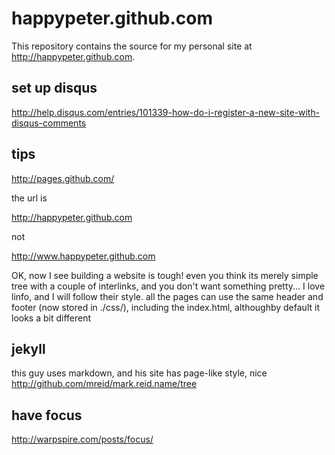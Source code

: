 
happypeter.github.com
==============

This repository contains the source for my personal site at
<http://happypeter.github.com>.
## set up disqus

http://help.disqus.com/entries/101339-how-do-i-register-a-new-site-with-disqus-comments
## tips

http://pages.github.com/

the url is

http://happypeter.github.com

not

http://www.happypeter.github.com

OK, now I see building a website is tough! even you think its merely simple tree with a couple of interlinks, and you don't want something pretty...
I love linfo, and I will follow their style.
all the pages can use the same header and footer (now stored in ./css/), including the index.html, althoughby default it looks a bit different

## jekyll

this guy uses markdown, and his site has page-like style, nice
http://github.com/mreid/mark.reid.name/tree

## have focus

<http://warpspire.com/posts/focus/>
